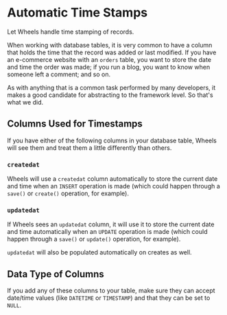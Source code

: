 # Automatic Time Stamps

<p class="intro">Let Wheels handle time stamping of records.</p>

When working with database tables, it is very common to have a column that holds the time that the record was added or last modified. If you have an e-commerce website with an `orders` table, you want to store the date and time the order was made; if you run a blog, you want to know when someone left a comment; and so on.

As with anything that is a common task performed by many developers, it makes a good candidate for abstracting to the framework level. So that's what we did.

## Columns Used for Timestamps

If you have either of the following columns in your database table, Wheels will see them and treat them a little differently than others.

### `createdat`

Wheels will use a `createdat` column automatically to store the current date and time when an `INSERT` operation is made (which could happen through a `save()` or `create()` operation, for example).

### `updatedat`

If Wheels sees an `updatedat` column, it will use it to store the current date and time automatically when an `UPDATE` operation is made (which could happen through a `save()` or `update()` operation, for example).

`updatedat` will also be populated automatically on creates as well.

## Data Type of Columns

If you add any of these columns to your table, make sure they can accept date/time values (like `DATETIME` or `TIMESTAMP`) and that they can be set to `NULL`.